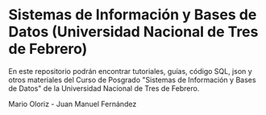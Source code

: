 # Sistemas de Información y Bases de Datos (Universidad Nacional de Tres de Febrero)

En este repositorio podrán encontrar tutoriales, guías, código SQL, json y otros materiales del Curso de Posgrado "Sistemas de Información y Bases de Datos" de la Universidad Nacional de Tres de Febrero.


Mario Oloriz - Juan Manuel Fernández
